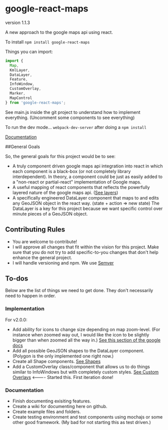 # google-react-maps
version 1.1.3

A new approach to the google maps api using react.

To install `npm install google-react-maps`

Things you can import:
```javascript
import {
  Map, 
  KmlLayer,
  DataLayer,
  Feature,
  InfoWindow,
  CustomOverlay,
  Marker,
  MapControl
} from 'google-react-maps';
```

See main.js inside the git project to understand how to implement everything. (Uncomment some components to see everything)

To run the dev mode... `webpack-dev-server` after doing a `npm install`

[Documentation](https://nomadgraphix.github.io/google-react-maps)

##General Goals

So, the general goals for this project would be to see:

- A truly component driven google maps api integration into react in which each component is a black-box (or not completely library interdependent). In theory, a component could be just as easily added to a "non-react or partial-react" implementation of Google maps. 
- A useful mapping of react components that reflects the powerfully layered nature of the google maps api. ([See layers](https://developers.google.com/maps/documentation/javascript/layers))
- A specifically engineered DataLayer component that maps to and edits any GeoJSON object in the react way. (state + action => new state) The DataLayer is a key for this project because we want specific control over minute pieces of a GeoJSON object. 

## Contributing Rules

- You are welcome to contribute!
- I will approve all changes that fit within the vision for this project. Make sure that you do not try to add specific-to-you changes that don't help enhance the general project. 
- I will handle versioning and npm. We use [Semver](https://docs.npmjs.com/getting-started/semantic-versioning)

## To-dos

Below are the list of things we need to get done. They don't necessarily need to happen in order.

### Implementation

For v2.0.0:

 - Add ability for icons to change size depending on map zoom-level. (For instance when zoomed way out, I would like the icon to be slightly bigger than when zoomed all the way in.) [See this section of the google docs](https://developers.google.com/maps/documentation/javascript/markers#complex_icons)
 - Add all possible GeoJSON shapes to the DataLayer component. (Polygon is the only implemented one right now.)
 - Create all Shape components. [See Shapes](https://developers.google.com/maps/documentation/javascript/shapes)
 - Add a CustomOverlay class/component that allows us to do things similar to InfoWindows but with completely custom styles. [See Custom Overlays](https://developers.google.com/maps/documentation/javascript/customoverlays) <---- Started this. First iteration done!


### Documentation

 - Finish documenting exisiting features.
 - Create a wiki for documenting here on github.
 - Create example files and folders.
 - Create testing environment and test components using mochajs or some other good framework. (My bad for not starting this as test driven.)

